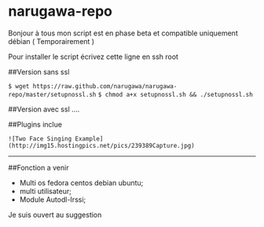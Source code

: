 narugawa-repo
=============

Bonjour à tous mon script est en phase beta et compatible uniquement débian ( Temporairement )


Pour installer le script écrivez cette ligne en ssh root 

##Version sans ssl

`$ wget https://raw.github.com/narugawa/narugawa-repo/master/setupnossl.sh` 
`$ chmod a+x setupnossl.sh && ./setupnossl.sh`

##Version avec ssl
....

##Plugins inclue
```
![Two Face Singing Example](http://img15.hostingpics.net/pics/239389Capture.jpg)
```
--------

##Fonction a venir 

* Multi os fedora centos debian ubuntu;
* multi utilisateur;
* Module Autodl-Irssi;

Je suis ouvert au suggestion
